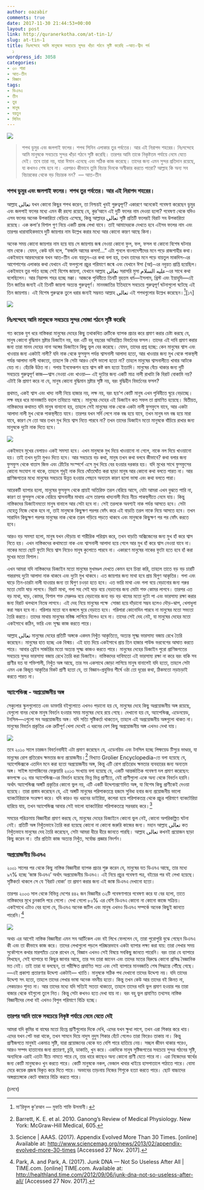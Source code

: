 ```yaml
---
author: oazabir
comments: true
date: 2017-11-30 21:44:53+00:00
layout: post
link: http://quranerkotha.com/at-tin-1/
slug: at-tin-1
title: নিঃসন্দেহে আমি মানুষকে সবচেয়ে সুন্দর খাঁড়া গঠনে সৃষ্টি করেছি —আত-ত্বীন পর্ব
  ১
wordpress_id: 3058
categories:
- ৩০ পারা
- আত-তীন
- বিজ্ঞান
tags:
- ডিএনএ
- তীন
- তুর
- মানুষ
- যয়তুন
- সিনিন
---
```


![](http://quranerkotha.com/wp-content/uploads/2017/11/95.png)


<blockquote>শপথ ডুমুর এবং জলপাই ফলের। শপথ সিনিন এলাকার তুর পর্বতের। আর এই নিরাপদ শহরের। নিঃসন্দেহে আমি মানুষকে সবচেয়ে সুন্দর খাঁড়া গঠনে সৃষ্টি করেছি। তারপর আমি তাকে নিকৃষ্টতম পর্যায়ে নেমে যেতে দেই। তবে তারা নয়, যারা ঈমান এনেছে এবং সঠিক কাজ করেছে। তাদের জন্য এমন সুন্দর প্রতিদান রয়েছে, যা কখনও শেষ হবে না। এরপরও কীভাবে তুমি বিচার দিনকে অস্বীকার করতে পারো? আল্লাহ কি অন্য সব বিচারকের থেকে বড় বিচারক নন?  — আত-তীন</blockquote>




### শপথ ডুমুর এবং জলপাই ফলের। শপথ তুর পর্বতের। আর এই নিরাপদ শহরের।


আল্লাহ تعالى যখন কোনো কিছুর শপথ করেন, তা নিশ্চয়ই খুবই গুরুত্বপূর্ণ? একারণে অনেকেই গবেষণা করেছেন ডুমুর এবং জলপাই ফলের মধ্যে এমন কী রহস্য রয়েছে যে, কুর‘আনে এই দুটি ফলের নাম দেওয়া হলো? গবেষণা থেকে যদিও এসব ফলের অনেক উপকারিতা বেড়িয়ে এসেছে, কিন্তু আল্লাহর تعالى সৃষ্টি প্রতিটি ফলেরই বিরাট সব উপকারিতা রয়েছে। এক কলা’র বিশাল গুণ নিয়ে একটি প্রবন্ধ লেখা যাবে। তাই আমাদেরকে দেখতে হবে এইসব ফলের নাম এবং তারপর ধারাবাহিকভাবে দুটি জায়গার নাম উল্লেখ করার মধ্যে আর কোনো কারণ আছে কিনা।

অনেক সময় কোনো জায়গার নাম হয়ে যায় সে জায়গায় জন্ম নেওয়া কোনো ফুল, ফল, ফসল বা কোনো বিশেষ ঘটনার নাম থেকে। যেমন, কেউ যদি বলে, “ফজলি আমের কসম!...” এটা শুনলে বাংলাদেশীদের মনে পড়ে রাজশাহীর কথা। একইভাবে আরবদেরকে যখন আত-তীন এবং যয়তুন-এর কথা বলা হয়, তখন তাদের মনে পড়ে বায়তুল মাকদিস-এর আশেপাশের এলাকার কথা যেখানে এই ফলগুলো প্রচুর পরিমাণে জন্মে এবং যেখানে ঈসা (আ)-এর নবুয়ত প্রাপ্তি হয়েছিল। একইভাবে তুর পর্বত হচ্ছে সেই বিশেষ জায়গা, যেখানে আল্লাহ تعالى সরাসরি মুসা عليه السلام-এর সাথে কথা বলেছিলেন। আর নিরাপদ শহর হচ্ছে মক্কা। আজকে পৃথিবীতে তিনটি বৃহত্তম ধর্ম—ইসলাম, খ্রিস্ট এবং ইয়াহুদি—এই তিন জাতির জন্যই এই তিনটি জায়গা অত্যন্ত গুরুত্বপূর্ণ। মানবজাতির ইতিহাসে সবচেয়ে গুরুত্বপূর্ণ ঘটনাগুলো ঘটেছে এই তিন জায়গায়। এই বিশেষ গুরুত্বকে তুলে ধরার জন্যই সম্ভবত আল্লাহ تعالى এই শপথগুলোর উল্লেখ করেছেন।[^৪][১৭]
[^১৮]: 
<!-- more -->

![](http://quranerkotha.com/wp-content/uploads/2017/11/95_title.png)


### নিঃসন্দেহে আমি মানুষকে সবচেয়ে সুন্দর সোজা গঠনে সৃষ্টি করেছি


গত কয়েক যুগ ধরে নাস্তিকরা মানুষের দেহের কিছু তথাকথিত ত্রুটিকে ব্যাপক প্রচার করে প্রমাণ করার চেষ্টা করছে যে, মানুষ কোনো বুদ্ধিমান স্রষ্টার ডিজাইন নয়, বরং এটি বহু বছরের অনিয়ন্ত্রিত বিবর্তনের ফসল। তাদের এই দাবি প্রমাণ করার জন্য তারা মানব দেহের নানা অঙ্গের ডিজাইনে কিছু ভুল বের করেছে। যেমন, তাদের প্রশ্ন হচ্ছে: কেন মানুষের শ্বাস এবং খাওয়ার জন্য একটাই নালী? যদি নাক থেকে ফুসফুস পর্যন্ত শ্বাসনালী আলাদা হতো, আর খাওয়ার জন্য মুখ থেকে পাকস্থলী পর্যন্ত আলাদা নালী থাকতো, তাহলে কি সেটা আরও বেশি ভালো হতো না? তাহলে মানুষের শ্বাসনালীতে খাবার আটকে যেত না। হেঁচকি উঠত না। গলায় ইনফেকশন হয়ে শ্বাস কষ্ট কম হতো ইত্যাদি। মানুষের বেঁচে থাকার জন্য দুটি সবচেয়ে গুরুত্বপূর্ণ কাজ—শ্বাস নেওয়া এবং খাওয়া— এই দুটোর জন্য একটি মাত্র নালী রাখাটা কি বিরাট বোকামি নয়? এটাই কি প্রমাণ করে না যে, মানুষ কোনো বুদ্ধিমান স্রষ্টার সৃষ্টি নয়, বরং বুদ্ধিহীন বিবর্তনের ফসল?

প্রথমত, একই শ্বাস এবং খাদ্য নালী নিয়ে হাজার নয়, লক্ষ নয়, বরং ছয়‘শ কোটি মানুষ এখন পৃথিবীতে ঘুরে বেড়াচ্ছে। লক্ষ বছর ধরে মানবজাতি বহাল তবিয়তে আছে। মানুষের দেহের এই ডিজাইন কত সফল তা প্রমাণিত হয়েছে। দ্বিতীয়ত, নাস্তিকদের কথামত যদি মানুষ বানানো হয়, তাহলে সেই মানুষের নাক থেকে একটা নালী ফুসফুসে যাবে, আর একটা আলাদা নালী মুখ থেকে পাকস্থলীতে যাবে। তারপর যখন সর্দি লেগে নাক বন্ধ হয়ে যাবে, তখন মানুষ দম বন্ধ হয়ে মারা যাবে, কারণ সে তো আর তখন মুখ দিয়ে শ্বাস নিতে পারবে না? তখন তাদের ডিজাইন মতো মানুষকে বাঁচিয়ে রাখার জন্য মানুষকে দুটো নাক দিতে হবে।

![](/wp-content/uploads/2013/08/tonsil.jpg)

একইভাবে মুখের বেলায়ও একই সমস্যা হবে। এখন মানুষকে মুখ দিয়ে খাওয়ানো না গেলে, নাকে নল দিয়ে খাওয়ানো হয়। তাই তখন দুটো মুখও দিতে হবে। আর সবচেয়ে বড় কথা, মানুষ তখন কথা বলবে কীভাবে? কথা বলার জন্য ফুসফুস থেকে বাতাস জিভ এবং ঠোঁটের সংস্পর্শে এসে মুখ দিয়ে বের হওয়ার দরকার হয়। যদি মুখের সাথে ফুসফুসের কোনো সংযোগ না থাকে, তাহলে শুধুই নাক দিয়ে ঘোঁতঘোঁত করা ছাড়া মানুষ আর কোনো কথা বলতে পারত না। আর প্রাণিজগতের মধ্যে মানুষের সবচেয়ে উন্নত হওয়ার পেছনে অন্যতম কারণ হলো ভাষা এবং কথা বলতে পারা।

আরেকটি ব্যাপার হলো, মানুষের ফুসফুস থেকে প্রায়ই অতিরিক্ত তরল বেরিয়ে আসে, যেটা আমরা এখন বুঝতে পারি না, কারণ তা ফুসফুস থেকে বেরিয়ে শ্বাসনালীর মাথায় এসে তারপর খাদ্যনালী দিয়ে নীচে পাকস্থলীতে নেমে যায়। কিন্তু নাস্তিকদের ডিজাইনমতো মানুষ বানালে আর সেটা হবে না। সেই তরলকে অবশ্যই নাক পর্যন্ত আসতে হবে। সেটা যেহেতু নিজে থেকে হবে না, তাই মানুষকে কিছুক্ষণ পরপর ফোঁৎ করে এই বাড়তি তরল নাকে নিয়ে আসতে হবে। তখন সারাদিন কিছুক্ষণ পরপর মানুষের নাক থেকে তরল গড়িয়ে পড়তে থাকবে এবং মানুষকে কিছুক্ষণ পর পর ফোঁৎ করতে হবে।

আরও বড় সমস্যা হলো, মানুষ যখন দৌড়ায় বা শারীরিক পরিশ্রম করে, তখন বাড়তি অক্সিজেনের জন্য মুখ হাঁ করে শ্বাস নিতে হয়। এখন নাস্তিকদের কথামতো নাক এবং শ্বাসনালী আলাদা হয়ে গেলে আর মুখ হাঁ করে শ্বাস নেওয়া যাবে না। নাকের মতো ছোট ফুটো দিয়ে শ্বাস নিয়েও মানুষ কুলোতে পারবে না। একারণে মানুষের নাকের ফুটো হতে হবে হাঁ করা মুখের মতো বিশাল।

এখন আমরা যদি নাস্তিকদের ডিজাইন মতো মানুষের মুখমণ্ডল দেখতে কেমন হবে চিন্তা করি, তাহলে তাতে বড় বড় চারটি গহ্বরসহ দুটো আলাদা নাক থাকবে এবং দুটো মুখ থাকবে। এত জায়গার জন্য মাথা হবে প্রায় দ্বিগুণ আকৃতির। গলা এবং ঘাড়ে তিন-চারটা নালী যাওয়ার জন্য তা দ্বিগুণ চওড়া হতে হবে। এত ভারি মাথা এবং গলা বয়ে বেড়ানোর জন্য গরুর মতো মোটা ঘাড় লাগবে। বিরাট মাথা, গলা সহ সেই ঘাড় বয়ে বেড়ানোর জন্য মোটা শক্ত কোমর লাগবে। তারপর এত বড় মাথা, ঘাড়, কোমর, বিশাল শক্ত মেরুদণ্ড বয়ে বেড়ানোর জন্য বড় বড় থামের মতো দুটো পা এবং ভারসাম্য রক্ষা করার জন্য বিরাট থলথলে নিতম্ব লাগবে। এই দেহ নিয়ে মানুষের পক্ষে  সোজা হয়ে দাঁড়ানো সম্ভব হলেও দৌড়-ঝাপ, খেলাধুলা করা সম্ভব হবে না। গরিলার মতো বনে জঙ্গলে ঘুরে বেড়াতে হবে। গরিলারা কোনোদিন পারবে না মানুষের মতো সভ্যতা তৈরি করতে। তাদের মাথায় মানুষের মস্তিষ্ক লাগিয়ে দিলেও হবে না। তাদের সেই দেহ নেই, যা মানুষের দেহের মতো একইসাথে কঠিন, ভারি এবং সূক্ষ্ম কাজ করতে পারে।

আল্লাহ تعالى মানুষের দেহের প্রতিটি অঙ্গকে একদম নিখুঁত আকৃতিতে, অত্যন্ত সূক্ষ্ম ভারসাম্য বজায় রেখে তৈরি করেছেন। মানুষের হাত হচ্ছে এক বিস্ময়। এই হাত দিয়ে একইসাথে প্রায় তিন হাজার পাউন্ড ভরবেগের আঘাত করতে পারে। আবার ব্রেইন সার্জারির মতো অত্যন্ত সূক্ষ্ম কাজও করতে পারে। মানুষের দেহের ডিজাইন পুরো প্রাণিজগতের সবচেয়ে সুন্দর ভারসাম্য বজায় রেখে তৈরি করা ডিজাইন। নাস্তিকদের দাবিমতো এই ভারসাম্য রক্ষা না করে বরং বাকি সব প্রাণীর যত যা শক্তিশালী, নিখুঁত অঙ্গ আছে, তার সব একসাথে জোড়া লাগিয়ে মানুষ বানালেই যদি হতো, তাহলে সেটা এমন এক কিম্ভূত আকৃতির বিকট প্রাণী হতো যে, তা বিজ্ঞান-প্রযুক্তির শীর্ষে ওঠা তো দূরের কথা, ঠিকমতো নড়াচড়াই করতে পারত না।


### অ্যাপেন্ডিক্স - অপ্রয়োজনীয় অঙ্গ


সেক্যুলার স্কুলগুলোতে এবং ডাক্তারি বইগুলোতে এখনও পড়ানো হয় যে, মানুষের দেহে কিছু অপ্রয়োজনীয় অঙ্গ রয়েছে, যেগুলো বানর থেকে মানুষ বিবর্তন হওয়ার সময় মানুষের দেহে রয়ে গেছে। দেখানো হয় যে, অ্যাপেন্ডিক্স, এডেনয়েড, টনসিল—এগুলো সব অপ্রয়োজনীয় অঙ্গ। যদি সত্যি সৃষ্টিকর্তা থাকতেন, তাহলে এই অপ্রয়োজনীয় অঙ্গগুলো থাকত না। মানুষের বিবর্তন প্রকৃতির এক ত্রুটিপূর্ণ খেলা দেখেই এ ধরনের বেশ কিছু অপ্রয়োজনীয় অঙ্গ এখনও দেখা যায়।

![](/wp-content/uploads/2013/08/appendix3.jpg)

তবে ২০১০ সালে চারজন বিবর্তনবাদীই এটা প্রমাণ করেছেন যে, এডেনয়িড এবং টনসিল হচ্ছে লিম্ফয়েড টিস্যুর ভাণ্ডার, যা মানুষের রোগ প্রতিরোধ ক্ষমতার জন্য প্রয়োজনীয়।[^৪০২] বিখ্যাত Grolier Encyclopedia-তে বলা হয়েছে যে, অ্যাপেন্ডিক্সকে এতদিন মনে করা হতো অপ্রয়োজনীয় অঙ্গ, কিন্তু এটি রোগ প্রতিরোধ ক্ষমতার ব্যবহারের জন্য অন্যতম অঙ্গ। সাইন্স ম্যাগাজিনের ফেব্রুয়ারি ২০১৩ সংখ্যায় বলা হয়েছে যে, একটি আন্তর্জাতিক গবেষণা দল প্রমাণ করেছেন: কমপক্ষে ৩২ বার অ্যাপেন্ডিক্স-এর বিবর্তন হয়েছে ভিন্ন ভিন্ন প্রাণীতে, যেই প্রাণীগুলো একে অন্য থেকে বিবর্তন হয়নি। অর্থাৎ অ্যাপেন্ডিক্স অঙ্গটি প্রকৃতির কোনো ভুল নয়, এটি একটি উদ্দেশ্যপ্রণোদিত অঙ্গ, যা বিশেষ কিছু প্রাণীকেই দেওয়া হয়েছে। তারা প্রস্তাব করেছেন যে, এই অঙ্গটি মানুষের পরিপাকতন্ত্রে হজমে সুবিধা হবার জন্য প্রয়োজনীয় ভালো ব্যাকটেরিয়াকে সংরক্ষণ করে। যদি কারও বড় ধরনের ডাইরিয়া, কলেরা হয়ে পরিপাকতন্ত্র থেকে প্রচুর পরিমাণে ব্যাকটেরিয়া হারিয়ে যায়, তখন অ্যাপেন্ডিক্স আবার সেই ভালো ব্যাকটেরিয়া পরিপাকতন্ত্রে সরবরাহ করে।[^৪০৪]

সময়ের পরিক্রমায় বিজ্ঞানীরা প্রমাণ করছে যে, মানুষের দেহের ডিজাইনে কোনো ভুল নেই, কোনো অপরিকল্পিত ঘটনা নেই। প্রতিটি অঙ্গ নিখুঁতভাবে তৈরি করা হয়েছে কোনো না কোনো জরুরি কাজের জন্য। মহান আল্লাহ تعالى কত নিখুঁতভাবে মানুষের দেহ তৈরি করেছেন, সেটা আমরা ধীরে ধীরে জানতে পারছি। আল্লাহ تعالى কখনই প্রয়োজন ছাড়া কিছু করেন না। তাঁর প্রতিটা কাজ অত্যন্ত নিখুঁত, সর্বোচ্চ প্রজ্ঞার নিদর্শন।


### অপ্রয়োজনীয় ডিএনএ


২০০১ সালের পর থেকে কিছু নাস্তিক বিজ্ঞানীরা ব্যাপক প্রচার শুরু করেন যে, মানুষের যত ডিএনএ আছে, তার মধ্যে ৯৭% হচ্ছে ‘জাঙ্ক ডিএনএ’ অর্থাৎ অপ্রয়োজনীয় ডিএনএ। এই নিয়ে প্রচুর গবেষণা পত্র, বইয়ের পর বই লেখা হয়েছে। সৃষ্টিকর্তা থাকলে সে যে ‘বিরাট বোকা’ তা প্রমাণ করার জন্য এই জাঙ্ক ডিএনএ দেখানো হতো।

তারপর ২০০৩ সাল থেকে বিভিন্ন দেশের ৪৪২ জন বিজ্ঞানীর ৩২টি গবেষণাগারে গবেষণা করে যা বের হলো, তাতে নাস্তিকদের মুখে চুনকালি পরে গেলো। দেখা গেলো ৮০% এর বেশি ডিএনএ কোনো না কোনো কাজে সক্রিয়। একইসাথে এটাও বের হলো যে, ডিএনএ অনেক জটিল এবং মানুষ এখনও ডিএনএ সম্পর্কে অনেক কিছুই জানতে পারেনি।[^৪০৫]

![](http://quranerkotha.com/wp-content/uploads/2017/11/DNA.jpg)

অথচ এর আগেই নাস্তিক বিজ্ঞানীরা এমন সব আর্টিকেল এবং বই লিখে ফেললেন যে, তারা পুরোপুরি বুঝে গেছেন ডিএনএ কী এবং তা কীভাবে কাজ করে। তাদের লেখাগুলো পড়লে পরিষ্কারভাবে একটা ব্যাপার লক্ষ্য করা যায়: তারা লেখার সময় সুকৌশলে কথার মারপ্যাঁচে ঢেকে রাখেন যে, বিজ্ঞান এখনও সেই বিষয়ে সবকিছু জানতে পারেনি। বরং তারা যে ব্যাপারে লিখছেন, সেই ব্যাপারে যা কিছুর জানার আছে, তার সব তারা জানেন এবং তাদের মতের বিরুদ্ধে কোনো প্রসিদ্ধ বৈজ্ঞানিক মত নেই। তাই তারা যা বলছেন, তা পরীক্ষিত প্রমাণিত সত্য এবং সেই ব্যাপারে মানবজাতি শেষ সিদ্ধান্তে পৌঁছে গেছে।—এই প্রকাশ্য প্রতারণার উদ্দেশ্য একটাই— খ্যাতি। মানুষকে সঠিক পথ দেখানো তাদের উদ্দেশ্য নয়। যদি তাদের উদ্দেশ্য সৎ হতো, তাহলে তাদের লেখার ভাষা অনেক নমনীয় হতো। কিন্তু তখন কেউ আর তাদের বই কিনত না, লেকচারও শুনত না। আর তাদের মধ্যে যদি সত্যিই সততা থাকতো, তাহলে তাদের দাবি ভুল প্রমাণ হওয়ার পর তারা বাজার থেকে বইগুলো তুলে নিত। কিন্তু সেটা কখনও হতে দেখা যায় না। বরং বহু ভুল প্রমাণিত তথ্যসহ নাস্তিক বিজ্ঞানীদের লেখা বই এখনও বিপুল পরিমাণে বিক্রি হচ্ছে।


### তারপর আমি তাকে সবচেয়ে নিকৃষ্ট পর্যায়ে নেমে যেতে দেই


আমরা যদি কুমির বা বাঘের মতো হিংস্র প্রাণীগুলোর দিকে দেখি, এদের যখন ক্ষুধা লাগে, তখন এরা শিকার করে খায়। এদের যখন পেট ভরা থাকে, তখন সামনে দিয়ে নাদুস নুদুস শিকার হেঁটে গেলেও তারা ফিরেও তাকায় না। কিন্তু প্রাণীজগতে মানুষই একমাত্র সৃষ্টি, যারা প্রয়োজনের থেকে যত বেশি পারে হাতিয়ে নেয়। সচ্ছল জীবন থাকার পরেও, আরও সম্পদ হাতানোর জন্য প্রতারণা, চুরি, ডাকাতি, খুন করে। একদিকে মানুষ সৃষ্টিজগতের সবচেয়ে সুন্দর গঠনের সৃষ্টি, অন্যদিকে এরাই এতটা নীচে নামতে পারে যে, তার ধারে কাছেও অন্য কোনো প্রাণী যেতে পারে না। এরা নিজেদের স্বার্থের জন্য কোটি মানুষকেও খুন করতে পারে। কোটি মানুষকে নকল, ভেজাল খাবার খাইয়ে হাসপাতালে পাঠাতে পারে। বোমা মেরে কয়েক প্রজন্ম বিকৃত করে দিতে পারে। অভাবের তাড়নায় নিজের শিশুকে হত্যা করতে পারে। ছোট বাচ্চাদের অঙ্গপ্রত্যঙ্গকে কেটে বাজারে বিক্রি করতে পারে।

(চলবে)


[^১]: বাইয়িনাহ এর কু’রআনের তাফসীর। 
[^২]: ম্যাসেজ অফ দা কু’রআন — মুহাম্মাদ আসাদ। 
[^৩]: তাফহিমুল কু’রআন — মাওলানা মাওদুদি। 
[^৪]: মা’রিফুল কু’রআন — মুফতি শাফি উসমানী। 
[^৫]: মুহাম্মাদ মোহার আলি — A Word for Word Meaning of The Quran 
[^৬]: সৈয়দ কুতব — In the Shade of the Quran 
[^৭]: তাদাব্বুরে কু’রআন - আমিন আহসান ইসলাহি। 
[^৮]: তাফসিরে তাওযীহুল কু’রআন — মুফতি তাক্বি উসমানী। 
[^৯]: বায়ান আল কু’রআন — ড: ইসরার আহমেদ। 
[^১০]: তাফসীর উল কু’রআন — মাওলানা আব্দুল মাজিদ দারিয়াবাদি 
[^১১]: কু’রআন তাফসীর — আব্দুর রাহিম আস-সারানবি 
[^১২]: আত-তাবারি-এর তাফসীরের অনুবাদ। 
[^১৩]: তাফসির ইবন আব্বাস। 
[^১৪]: তাফসির আল কুরতুবি। 
[^১৫]: তাফসির আল জালালাইন। 
[^১৬]: লুঘাতুল কুরআন — গুলাম আহমেদ পারভেজ। 
[^১৭]: তাফসীর আহসানুল বায়ান — ইসলামিক সেন্টার, আল-মাজমাআহ, সউদি আরব 
[^১৮]: কু’রআনুল কারীম - বাংলা অনুবাদ ও সংক্ষিপ্ত তাফসীর — বাদশাহ ফাহাদ কু’রআন মুদ্রণ কমপ্লেক্স। 
[^১৯]: তাফসির আল-কাবির। 
[^২০]: তাফসির আল-কাশ্‌শাফ। 
[^৪০১]: “For Every Structure There Is a Reason . . . .” by Frank Sherwin, M.A. http://www.icr.org/article/220/

[^৪০২]: Barrett, K. E. et al. 2010. Ganong’s Review of Medical Physiology. New York: McGraw-Hill Medical, 605.

[^৪০৩]: Hartenstein, Roy, Grolier Encyclopedia, 2002, Grolier Interactive Inc.

[^৪০৪]: Science | AAAS. (2017). Appendix Evolved More Than 30 Times. [online] Available at: http://www.sciencemag.org/news/2013/02/appendix-evolved-more-30-times [Accessed 27 Nov. 2017].

[^৪০৫]: Park, A. and Park, A. (2017). Junk DNA — Not So Useless After All | TIME.com. [online] TIME.com. Available at: http://healthland.time.com/2012/09/06/junk-dna-not-so-useless-after-all/ [Accessed 27 Nov. 2017].
